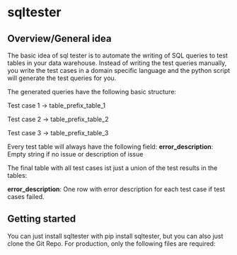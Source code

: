 # sqltester

## Overview/General idea
The basic idea of sql tester is to automate the writing of SQL queries to test tables 
in your data warehouse. 
Instead of writing the test queries manually, you write the test cases in a 
domain specific language and the python script will generate 
the test queries for you.

The generated queries have the following basic structure:

Test case 1 -> table_prefix_table_1

Test case 2 -> table_prefix_table_2

Test case 3 -> table_prefix_table_3

Every test table will always have the following field:
**error_description**: Empty string if no issue or description of issue

The final table with all test cases ist just a union of the test results in the tables:

**error_description**: One row with error description for each test case if test cases failed.

## Getting started
You can just install sqltester with pip install sqltester, but you can also just clone the Git Repo.
For production, only the following files are required:






